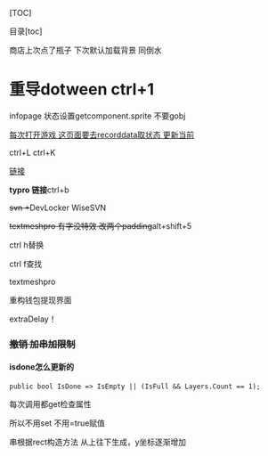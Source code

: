 [TOC]

目录[toc]

商店上次点了瓶子 下次默认加载背景 同倒水



# 重导dotween ctrl+1



infopage 状态设置getcomponent<image>.sprite 不要gobj

[每次打开游戏 这页面要去recorddata取状态 更新当前](www.baidu.com)

ctrl+L ctrl+K

[链接](www.baidu.com "baidu")



**typro 链接**ctrl+b



~~svn +~~DevLocker WiseSVN



~~textmeshpro 有字没特效 改两个padding~~alt+shift+5



ctrl h替换

ctrl f查找



textmeshpro



重构钱包提现界面





extraDelay！



### ~~**撤销 加串加限制**~~



#### isdone怎么更新的

```
public bool IsDone => IsEmpty || (IsFull && Layers.Count == 1);
```

每次调用都get检查属性

所以不用set 不用=true赋值



串根据rect构造方法 从上往下生成，y坐标逐渐增加

































